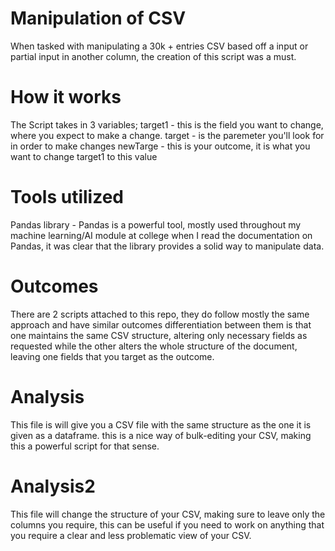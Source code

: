 #              Manipulation of CSV

When tasked with manipulating a 30k + entries CSV based off a input or partial input in another column, the creation of this script was a must.


#  How it works

The Script takes in 3 variables;
target1 - this is the field you want to change, where you expect to make a change.
target - is the paremeter you'll look for in order to make changes
newTarge - this is your outcome, it is what you want to change target1 to this value

# Tools utilized

Pandas library - Pandas is a powerful tool, mostly used throughout my machine learning/AI module at college
when I read the documentation on Pandas, it was clear that the library provides a solid way to manipulate data.

# Outcomes

There are 2 scripts attached to this repo, they do follow mostly the same approach and have similar outcomes
differentiation between them is that one maintains the same CSV structure, altering only necessary fields as requested
while the other alters the whole structure of the document, leaving one fields that you target as the outcome.

# Analysis

This file is will give you a CSV file with the same structure as the one it is given as a dataframe.
this is a nice way of bulk-editing your CSV, making this a powerful script for that sense.

# Analysis2

This file will change the structure of your CSV, making sure to leave only the columns you require,
this can be useful if you need to work on anything that you require a clear and less problematic view of your CSV.
